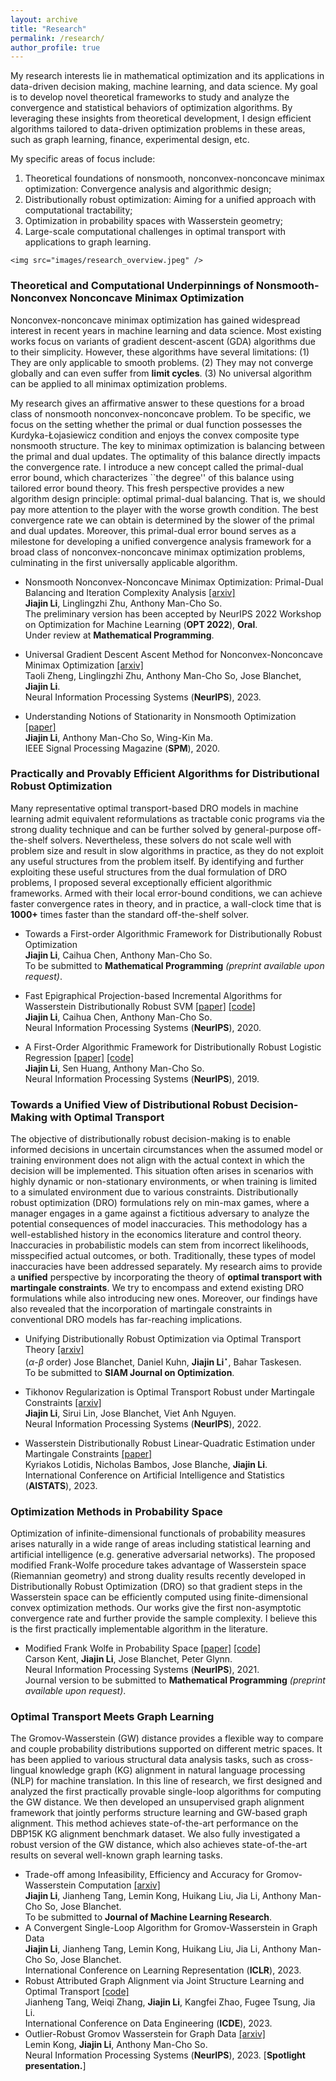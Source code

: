 ```yaml
---
layout: archive
title: "Research"
permalink: /research/
author_profile: true
---
```


My research interests lie in mathematical optimization and its applications in data-driven decision making, machine learning, and data science. My goal is to develop novel theoretical frameworks to study and analyze the convergence and statistical behaviors of optimization algorithms. By leveraging these insights from theoretical development, I design efficient algorithms tailored to data-driven optimization problems in these areas, such as graph learning, finance, experimental design, etc. 

 My specific areas of focus include:

1. Theoretical foundations of nonsmooth, nonconvex-nonconcave minimax optimization:  Convergence analysis and algorithmic design;
2. Distributionally robust optimization: Aiming for a  unified approach with computational tractability; 
3. Optimization in probability spaces with Wasserstein geometry;
4. Large-scale computational challenges in optimal transport with applications to graph learning.  

```
<img src="images/research_overview.jpeg" />
```

### Theoretical and Computational Underpinnings of Nonsmooth-Nonconvex Nonconcave Minimax Optimization

Nonconvex-nonconcave minimax optimization has gained widespread interest in recent years in machine learning and data science. Most existing works focus on variants of gradient descent-ascent (GDA) algorithms due to their simplicity. However, these algorithms have several limitations: (1) They are only applicable to smooth problems. (2) They may not converge globally and can even suffer from **limit cycles**. (3) No universal algorithm can be applied to all minimax optimization problems.

My research gives an affirmative answer to these questions for a broad class of nonsmooth nonconvex-nonconcave problem. To be specific, we focus on the setting whether the primal or dual function possesses the  Kurdyka-Łojasiewicz condition and enjoys the convex composite type nonsmooth structure. The key to minimax optimization is balancing between the primal and dual updates. The optimality of this balance directly impacts the convergence rate.   I introduce a new concept called the primal-dual error bound, which characterizes ``the degree'' of this balance using tailored error bound theory. This fresh perspective provides a new algorithm design principle: optimal primal-dual balancing. That is, we should pay more attention to the player with the worse growth condition. The best convergence rate we can obtain is determined by the slower of the primal and dual updates. Moreover, this primal-dual error bound serves as a milestone for developing a unified convergence analysis framework for a broad class of nonconvex-nonconcave minimax optimization problems, culminating in the first universally applicable algorithm. 

- Nonsmooth Nonconvex-Nonconcave Minimax Optimization: Primal-Dual Balancing and Iteration Complexity Analysis [[arxiv]](https://arxiv.org/abs/2209.10825) <br>
  **Jiajin Li**, Linglingzhi Zhu, Anthony Man-Cho So. <br>The preliminary version has been accepted by NeurIPS 2022 Workshop on Optimization for Machine Learning (**OPT 2022**), **Oral**.<br>Under review at **Mathematical Programming**. 

- Universal Gradient Descent Ascent Method for Nonconvex-Nonconcave Minimax Optimization [[arxiv]](https://arxiv.org/abs/2212.12978) <br>Taoli Zheng, Linglingzhi Zhu, Anthony Man-Cho So, Jose Blanchet, **Jiajin Li**. <br>
  Neural Information Processing Systems (**NeurIPS**), 2023. 

- Understanding Notions of Stationarity in Nonsmooth Optimization [[paper]](https://ieeexplore.ieee.org/document/9186389) <br>
  **Jiajin Li**, Anthony Man-Cho So, Wing-Kin Ma. <br>IEEE Signal Processing Magazine (**SPM**), 2020. 

  


### Practically and Provably Efficient Algorithms for Distributional Robust Optimization

Many representative optimal transport-based DRO models in machine learning admit equivalent reformulations as tractable conic programs via the strong duality technique and can be further solved by general-purpose off-the-shelf solvers. Nevertheless, these solvers do not scale well with problem size and result in slow algorithms in practice, as they do not exploit any useful structures from the problem itself. 
By identifying and further exploiting these useful structures from the dual formulation of DRO problems, I proposed several exceptionally efficient algorithmic frameworks. Armed with their local error-bound conditions, we can achieve faster convergence rates in theory, and in practice, a wall-clock time that is  **1000+** times faster than the standard off-the-shelf solver.

- Towards a First-order Algorithmic Framework for Distributionally Robust Optimization<br>
  **Jiajin Li**, Caihua Chen, Anthony Man-Cho So. <br>
  To be submitted to **Mathematical Programming** *(preprint available upon request)*.

- Fast Epigraphical Projection-based Incremental Algorithms for Wasserstein Distributionally Robust SVM [[paper]](https://arxiv.org/abs/2010.12865) [[code]]() <br>
  **Jiajin Li**, Caihua Chen, Anthony Man-Cho So. <br>
  Neural Information Processing Systems (**NeurIPS**), 2020.

- A First-Order Algorithmic Framework for  Distributionally Robust Logistic Regression  [[paper]](https://arxiv.org/abs/1910.12778) [[code]](https://github.com/gerrili1996/DRLR_NIPS2019_exp)<br>
  **Jiajin Li**, Sen Huang, Anthony Man-Cho So. <br>
  Neural Information Processing Systems (**NeurIPS**), 2019. 


### Towards a Unified View of Distributional Robust Decision-Making with Optimal Transport

The objective of distributionally robust decision-making is to enable informed decisions in uncertain circumstances when the assumed model or training environment does not align with the actual context in which the decision will be implemented. This situation often arises in scenarios with highly dynamic or non-stationary environments, or when training is limited to a simulated environment due to various constraints. Distributionally robust optimization (DRO) formulations rely on min-max games, where a manager engages in a game against a fictitious adversary to analyze the potential consequences of model inaccuracies. This methodology has a well-established history in the economics literature and control theory. Inaccuracies in probabilistic models can stem from incorrect likelihoods, misspecified actual outcomes, or both. Traditionally, these types of model inaccuracies have been addressed separately.  My research aims to provide a **unified** perspective by incorporating the theory of **optimal transport with martingale constraints**. We try to encompass and extend existing DRO formulations while also introducing new ones. Moreover, our findings have also revealed that the incorporation of martingale constraints in conventional DRO models has far-reaching implications.

- Unifying Distributionally Robust Optimization via Optimal Transport Theory  [[arxiv]](https://arxiv.org/abs/2308.05414) <br>($\alpha$-$\beta$ order) Jose Blanchet, Daniel Kuhn,  **Jiajin Li**$^\star$, Bahar Taskesen. <br>
To be submitted to **SIAM Journal on Optimization**. 

- Tikhonov Regularization is Optimal Transport Robust under Martingale Constraints [[arxiv]](https://arxiv.org/abs/2210.01413) <br>
   **Jiajin Li**, Sirui Lin, Jose Blanchet, Viet Anh Nguyen. <br>
  Neural Information Processing Systems (**NeurIPS**), 2022. 

- Wasserstein Distributionally Robust Linear-Quadratic Estimation under Martingale Constraints [[paper]](https://proceedings.mlr.press/v206/lotidis23a/lotidis23a.pdf) <br>Kyriakos Lotidis, Nicholas Bambos, Jose Blanche,  **Jiajin Li**. <br>International Conference on Artificial Intelligence and Statistics (**AISTATS**), 2023.

### Optimization Methods in Probability Space

Optimization of infinite-dimensional functionals of probability measures arises naturally in a wide range of areas including statistical learning and artificial intelligence (e.g. generative adversarial networks). The proposed modified Frank-Wolfe procedure takes advantage of Wasserstein space (Riemannian geometry) and strong duality results recently developed in Distributionally Robust Optimization (DRO) so that gradient steps in the Wasserstein space can be efficiently computed using finite-dimensional convex optimization methods. Our works give the first non-asymptotic convergence rate and further provide the sample complexity. I believe this is the first practically implementable algorithm in the literature.

- Modified Frank Wolfe in Probability Space [[paper]](https://proceedings.neurips.cc/paper/2021/hash/79121bb953a3bd47c076f20234bafd2e-Abstract.html) [[code]]() <br>
  Carson Kent, **Jiajin Li**, Jose Blanchet, Peter Glynn. <br>
  Neural Information Processing Systems (**NeurIPS**), 2021. <br>
  Journal version to be submitted to **Mathematical Programming** *(preprint available upon request)*. 


### Optimal Transport Meets Graph Learning 
The Gromov-Wasserstein (GW) distance provides a flexible way to compare and couple probability distributions supported on different metric spaces. It has been applied to various structural data analysis tasks, such as cross-lingual knowledge graph (KG) alignment in natural language processing (NLP) for machine translation.
In this line of research, we first designed and analyzed the first practically provable single-loop algorithms for computing the GW distance. We then developed an unsupervised graph alignment framework that jointly performs structure learning and GW-based graph alignment. This method achieves state-of-the-art performance on the DBP15K KG alignment benchmark dataset. We also fully investigated a robust version of the GW distance, which also achieves state-of-the-art results on several well-known graph learning tasks.

- Trade-off among Infeasibility, Efficiency and Accuracy for Gromov-Wasserstein Computation [[arxiv]](https://arxiv.org/abs/2205.08115) <br>
  **Jiajin Li**,  Jianheng Tang, Lemin Kong, Huikang Liu,  Jia Li, Anthony Man-Cho So, Jose 
  Blanchet. <br>
  To be submitted to **Journal of Machine Learning Research**. 
- A Convergent Single-Loop Algorithm for Gromov-Wasserstein in Graph Data  <br>
  **Jiajin Li**,  Jianheng Tang, Lemin Kong, Huikang Liu,  Jia Li, Anthony Man-Cho So, Jose Blanchet. <br>International Conference on Learning Representation (**ICLR**), 2023.
- Robust Attributed Graph Alignment via Joint Structure Learning and Optimal Transport [[code]](https://github.com/squareRoot3/SLOTAlign)<br>
  Jianheng Tang, Weiqi Zhang,  **Jiajin Li**,  Kangfei Zhao, Fugee Tsung, Jia Li. <br>
  International Conference on Data Engineering  (**ICDE**), 2023.
- Outlier-Robust Gromov Wasserstein for Graph Data [[arxiv]](https://arxiv.org/abs/2302.04610) <br>
  Lemin Kong, **Jiajin Li**, Anthony Man-Cho So. <br>
  Neural Information Processing Systems (**NeurIPS**), 2023. [**Spotlight presentation.**]



